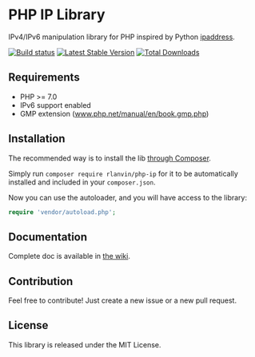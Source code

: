 # PHP IP Library

IPv4/IPv6 manipulation library for PHP inspired by Python [ipaddress](https://docs.python.org/dev/library/ipaddress.html).

[![Build status](https://github.com/rlanvin/php-ip/workflows/Tests/badge.svg)](https://github.com/rlanvin/php-ip/actions)
[![Latest Stable Version](https://poser.pugx.org/rlanvin/php-ip/v/stable)](https://packagist.org/packages/rlanvin/php-ip)
[![Total Downloads](https://poser.pugx.org/rlanvin/php-ip/downloads)](https://packagist.org/packages/rlanvin/php-ip)

## Requirements

- PHP >= 7.0
- IPv6 support enabled
- GMP extension (www.php.net/manual/en/book.gmp.php)

## Installation

The recommended way is to install the lib [through Composer](http://getcomposer.org/).

Simply run `composer require rlanvin/php-ip` for it to be automatically installed and included in your `composer.json`.

Now you can use the autoloader, and you will have access to the library:

```php
require 'vendor/autoload.php';
```

## Documentation

Complete doc is available in [the wiki](https://github.com/rlanvin/php-ip/wiki).

## Contribution

Feel free to contribute! Just create a new issue or a new pull request.

## License

This library is released under the MIT License.
